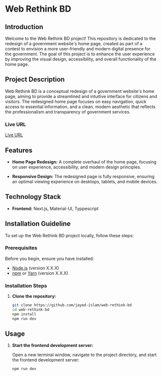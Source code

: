 # Web Rethink BD

## Introduction

Welcome to the Web Rethink BD project! This repository is dedicated to the redesign of a government website's home page, created as part of a contest to envision a more user-friendly and modern digital presence for the government. The goal of this project is to enhance the user experience by improving the visual design, accessibility, and overall functionality of the home page.

## Project Description

Web Rethink BD is a conceptual redesign of a government website's home page, aiming to provide a streamlined and intuitive interface for citizens and visitors. The redesigned home page focuses on easy navigation, quick access to essential information, and a clean, modern aesthetic that reflects the professionalism and transparency of government services.

### Live URL

[Live URL](https://web-rethink-bd-jayed.vercel.app/ "Visit the live application")

## Features

- **Home Page Redesign:** A complete overhaul of the home page, focusing on user experience, accessibility, and modern design principles.

- **Responsive Design:** The redesigned page is fully responsive, ensuring an optimal viewing experience on desktops, tablets, and mobile devices.

## Technology Stack

- **Frontend:** Next.js, Material-UI, Typpescript

## Installation Guideline

To set up the Web Rethink BD project locally, follow these steps:

### Prerequisites

Before you begin, ensure you have installed:

- [Node.js](https://nodejs.org) (version X.X.X)
- [npm](https://www.npmjs.com/) or [Yarn](https://yarnpkg.com/) (version X.X.X)

### Installation Steps

1. **Clone the repository:**
   ```bash
   git clone https://github.com/jayed-islam/web-rethink-bd
   cd web-rethink-bd
   npm install
   npm run dev
   ```

## Usage

1. **Start the frontend development server:**

   Open a new terminal window, navigate to the project directory, and start the frontend development server:

   ```bash
   npm run dev
   ```
